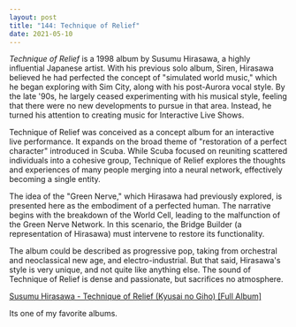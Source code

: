 ```yaml
---
layout: post  
title: "144: Technique of Relief"  
date: 2021-05-10  
---
```


*Technique of Relief* is a 1998 album by Susumu Hirasawa, a highly influential Japanese artist. With his previous solo album, Siren, Hirasawa believed he had perfected the concept of "simulated world music," which he began exploring with Sim City, along with his post-Aurora vocal style. By the late '90s, he largely ceased experimenting with his musical style, feeling that there were no new developments to pursue in that area. Instead, he turned his attention to creating music for Interactive Live Shows.

Technique of Relief was conceived as a concept album for an interactive live performance. It expands on the broad theme of "restoration of a perfect character" introduced in Scuba. While Scuba focused on reuniting scattered individuals into a cohesive group, Technique of Relief explores the thoughts and experiences of many people merging into a neural network, effectively becoming a single entity.

The idea of the "Green Nerve," which Hirasawa had previously explored, is presented here as the embodiment of a perfected human. The narrative begins with the breakdown of the World Cell, leading to the malfunction of the Green Nerve Network. In this scenario, the Bridge Builder (a representation of Hirasawa) must intervene to restore its functionality.

The album could be described as progressive pop, taking from orchestral and neoclassical new age, and electro-industrial. But that said, Hirasawa's style is very unique, and not quite like anything else. The sound of Technique of Relief is dense and passionate, but sacrifices no atmosphere. 

[Susumu Hirasawa - Technique of Relief (Kyusai no Giho) [Full Album]](https://youtu.be/xhZYGuUGvUA)  

Its one of my favorite albums.